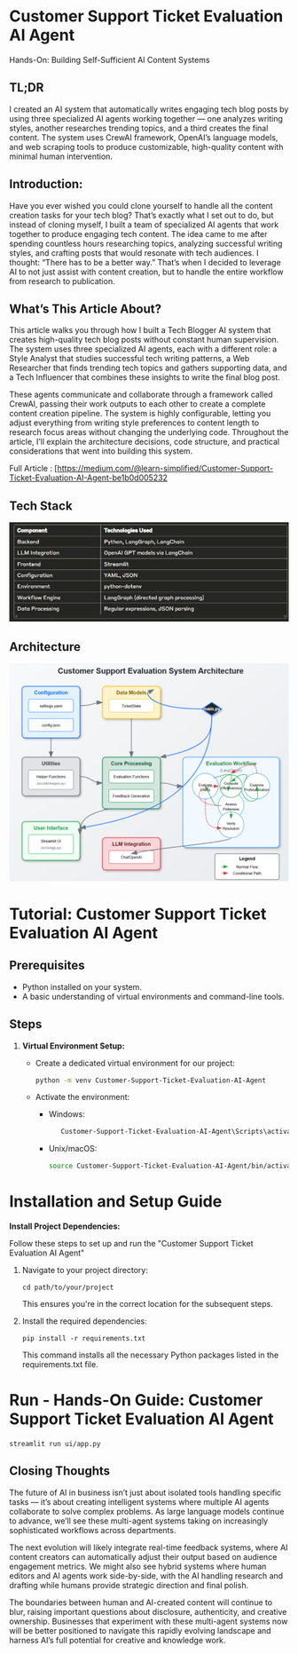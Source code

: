 # Customer Support Ticket Evaluation AI Agent

Hands-On: Building Self-Sufficient AI Content Systems

## TL;DR
I created an AI system that automatically writes engaging tech blog posts by using three specialized AI agents working together — one analyzes writing styles, another researches trending topics, and a third creates the final content. The system uses CrewAI framework, OpenAI’s language models, and web scraping tools to produce customizable, high-quality content with minimal human intervention.

## Introduction:
Have you ever wished you could clone yourself to handle all the content creation tasks for your tech blog? That’s exactly what I set out to do, but instead of cloning myself, I built a team of specialized AI agents that work together to produce engaging tech content. The idea came to me after spending countless hours researching topics, analyzing successful writing styles, and crafting posts that would resonate with tech audiences. I thought: “There has to be a better way.” That’s when I decided to leverage AI to not just assist with content creation, but to handle the entire workflow from research to publication.

## What’s This Article About?
This article walks you through how I built a Tech Blogger AI system that creates high-quality tech blog posts without constant human supervision. The system uses three specialized AI agents, each with a different role: a Style Analyst that studies successful tech writing patterns, a Web Researcher that finds trending tech topics and gathers supporting data, and a Tech Influencer that combines these insights to write the final blog post.

These agents communicate and collaborate through a framework called CrewAI, passing their work outputs to each other to create a complete content creation pipeline. The system is highly configurable, letting you adjust everything from writing style preferences to content length to research focus areas without changing the underlying code. Throughout the article, I’ll explain the architecture decisions, code structure, and practical considerations that went into building this system.

Full Article : [https://medium.com/@learn-simplified/Customer-Support-Ticket-Evaluation-AI-Agent-be1b0d005232


## Tech Stack  

![Design Diagram](design_docs/tech_stack.png)



## Architecture

![Design Diagram](design_docs/design.png)


# Tutorial: Customer Support Ticket Evaluation AI Agent

## Prerequisites
- Python installed on your system.
- A basic understanding of virtual environments and command-line tools.

## Steps

1. **Virtual Environment Setup:**
   - Create a dedicated virtual environment for our project:
   
     ```bash
     python -m venv Customer-Support-Ticket-Evaluation-AI-Agent
     ```
   - Activate the environment:
   
     - Windows:
       ```bash
          Customer-Support-Ticket-Evaluation-AI-Agent\Scripts\activate        
       ```
     - Unix/macOS:
       ```bash
       source Customer-Support-Ticket-Evaluation-AI-Agent/bin/activate
       ```
   

# Installation and Setup Guide

**Install Project Dependencies:**

Follow these steps to set up and run the  "Customer Support Ticket Evaluation AI Agent"

1. Navigate to your project directory:
   ```
   cd path/to/your/project
   ```
   This ensures you're in the correct location for the subsequent steps.

2. Install the required dependencies:
   ```
   pip install -r requirements.txt   
   ```
   This command installs all the necessary Python packages listed in the requirements.txt file.


# Run - Hands-On Guide: Customer Support Ticket Evaluation AI Agent
  
   ```
   streamlit run ui/app.py   
   ```
   
## Closing Thoughts

The future of AI in business isn’t just about isolated tools handling specific tasks — it’s about creating intelligent systems where multiple AI agents collaborate to solve complex problems. As large language models continue to advance, we’ll see these multi-agent systems taking on increasingly sophisticated workflows across departments.

The next evolution will likely integrate real-time feedback systems, where AI content creators can automatically adjust their output based on audience engagement metrics. We might also see hybrid systems where human editors and AI agents work side-by-side, with the AI handling research and drafting while humans provide strategic direction and final polish.

The boundaries between human and AI-created content will continue to blur, raising important questions about disclosure, authenticity, and creative ownership. Businesses that experiment with these multi-agent systems now will be better positioned to navigate this rapidly evolving landscape and harness AI’s full potential for creative and knowledge work.
